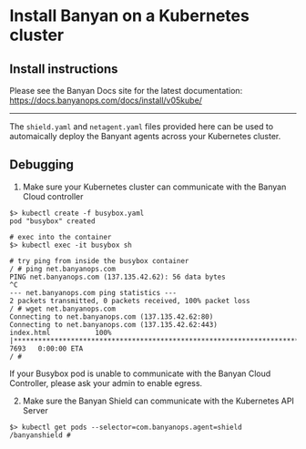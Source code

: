 # Install Banyan on a Kubernetes cluster

## Install instructions

Please see the Banyan Docs site for the latest documentation: https://docs.banyanops.com/docs/install/v05kube/

---

The `shield.yaml` and `netagent.yaml` files provided here can be used to automaically deploy the Banyant agents across your Kubernetes cluster.

## Debugging

1. Make sure your Kubernetes cluster can communicate with the Banyan Cloud controller

```
$> kubectl create -f busybox.yaml
pod "busybox" created

# exec into the container
$> kubectl exec -it busybox sh

# try ping from inside the busybox container
/ # ping net.banyanops.com
PING net.banyanops.com (137.135.42.62): 56 data bytes
^C
--- net.banyanops.com ping statistics ---
2 packets transmitted, 0 packets received, 100% packet loss
/ # wget net.banyanops.com
Connecting to net.banyanops.com (137.135.42.62:80)
Connecting to net.banyanops.com (137.135.42.62:443)
index.html           100% |***************************************************************************************|  7693   0:00:00 ETA
/ # 
```

If your Busybox pod is unable to communicate with the Banyan Cloud Controller, please ask your admin to enable egress.

2. Make sure the Banyan Shield can communicate with the Kubernetes API Server

```
$> kubectl get pods --selector=com.banyanops.agent=shield
/banyanshield # 
```